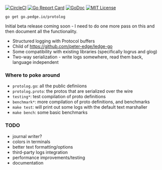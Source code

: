 [![CircleCI](https://circleci.com/gh/peter-edge/protolog-go/tree/master.png)](https://circleci.com/gh/peter-edge/protolog-go/tree/master)
[![Go Report Card](http://goreportcard.com/badge/peter-edge/protolog-go)](http://goreportcard.com/report/peter-edge/protolog-go)
[![GoDoc](http://img.shields.io/badge/GoDoc-Reference-blue.svg)](https://godoc.org/go.pedge.io/protolog)
[![MIT License](http://img.shields.io/badge/License-MIT-blue.svg)](https://github.com/peter-edge/protolog-go/blob/master/LICENSE)

```shell
go get go.pedge.io/protolog
```

Initial beta release coming soon - I need to do one more pass on this and then document all the functionality.

* Structured logging with Protocol buffers
* Child of https://github.com/peter-edge/ledge-go
* Some compatibility with existing libraries (specifically logrus and glog)
* Two-way serialization - write logs somewhere, read them back, language independent

### Where to poke around

* `protolog.go`: all the public definiions
* `protolog.proto`: the protos that are serialized over the wire
* `testing*`: test compilation of proto definitions
* `benchmark*`: more compilation of proto definitions, and benchmarks
* `make test`: will print out some logs with the default text marshaller
* `make bench`: some basic benchmarks

### TODO

* journal writer?
* colors in terminals
* better text formatting/options
* third-party logs integration
* performance improvements/testing
* documentation
